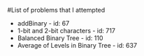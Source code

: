 #List of problems that I attempted

- addBinary - id: 67
- 1-bit and 2-bit characters - id: 717
- Balanced Binary Tree - id: 110
- Average of Levels in Binary Tree - id: 637
